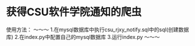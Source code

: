 获得CSU软件学院通知的爬虫
===

使用方法：
～～～
1.在mysql数据库中执行csu_rjxy_notify.sql中的sql(创建数据库)
2.在index.py中配置自己的mysql数据库
3.运行index.py
～～～